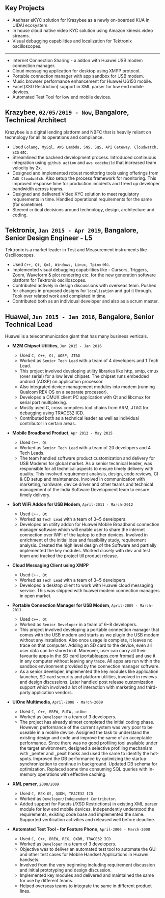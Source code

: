 Key Projects
----
* Aadhaar eKYC solution for Krazybee as a newly on-boarded KUA in UIDAI ecosystem.
* In house cloud native video KYC solution using Amazon kinesis video streams.
* Visual debugging capabilities and localization for Tektronix oscilloscopes.
---
* Internet Connection Sharing  - a addon with Huawei USB modem connection manager.
* Cloud messaging application for desktop using XMPP protocol.
* Portable connection manager with app sandbox for USB modem. 
* Music browser performance enhancement for Huawei U6150 mobile.
* Facet(XSD Restriction) support in XML parser for low end mobile devices.
* Automated Test Tool for low end mobile devices.


Krazybee, `02/05/2019 - Now`, Bangalore, Technical Architect
----
Krazybee is a digital lending platform and NBFC that is heavily reliant on technology for all its operations and compliance.

* Used `Golang, MySql, AWS Lambda, SNS, SQS, API Gateway, Cloudwatch, ECS` etc.  
* Streamlined the backend development process. Introduced continuous integration using `github action` and `aws codebuild` that increased team velocity by 2x.
* Designed and implemented robust monitoring tools using offerings from `AWS Cloudwatch`. Also setup the process framework for monitoring. This improved response time for production incidents and freed up developer bandwidth across teams.
* Designed and delivered Video KYC solution to meet regulatory requirements in time. Handled operational requirements for the same (for sometime).
* Steered critical decisions around technology, design, architecture and coding. 

Tektronix, `Jan 2015 - Apr 2019`, Bangalore, Senior Design Engineer - L5
----
Tektronix is a market leader in Test and Measurement instruments like Oscilloscopes.

* Used  `C++, Qt, Qml, Windows, Linux, Tpinx` etc.
* Implemented visual debugging capabilities like - Cursors, Triggers, Zoom, Waveform & plot rendering etc. for the new generation software platform for Tektronix oscilloscopes.
* Contributed actively in design discussions with overseas team. Pushed for changes in proposed designs for `localization` and got it through. Took over related work and completed in time. 
* Contributed both as an individual developer and also as a scrum master.


Huawei, `Jun 2015 - Jan 2016`, Bangalore, Senior Technical Lead
----
Huawei is a telecommunication giant that has many business verticals.

* **M2M Chipset Utilities**, `Jun 2015 - Jan 2016`
    * Used `C, C++, Qt, AOSP, JTAG`
    * Worked as `Senior Tech Lead` with a team of 4 developers and 1 Tech Lead.
    * This project involved developing utility libraries like http, smtp, cmux (over serial) for a low level chipset. The chipset runs embedded android (AOSP) on application processor. 
    * Also integrated device management modules into modem (running Qualcom REX OS on a separate processor).
    * Developed a CMUX client PC application with Qt and libcmux for serial port multiplexing. 
    * Mostly used C, cross compilers tool chains from ARM, JTAG for debugging using TRACE32 ICD. 
    * Contributed both as a technical leader as well as individual contributor in certain areas.

* **Mobile Broadband Product**, `Apr 2012 - May 2015`  	
    * Used `C++, Qt`
    * Worked as `Senior Tech Lead` with a team of 20 developers and 4 Tech Leads.
    * The team handled software product customization and delivery for USB Modems for global market. As a senior technical leader, was responsible for all technical aspects to ensure timely delivery with quality. This involved requirement analysis, design, code reviews, CI & CD setup and maintenance. Involved in communication with marketing, hardware, device driver and other teams and technical management of the India Software Development team to ensure timely delivery.

* **Soft WiFi Addon for USB Modem**, `April-2011 - March-2012`
    * Used `C++, Qt`
    * Worked as `Tech Lead` with a team of 3~5 developers.
    * Developed an utility addon for Huawei Mobile Broadband connection manager software which will enable user to share the internet connection over WiFi of the laptop to other devices. Involved in enrichment of the initial idea and feasibility study, requirement analysis. Created the high level design of the Software and partially implemented the key modules. Worked closely with dev and test team and tracked the project till product release.

* **Cloud Messaging Client using XMPP**
    * Used `C++, Qt`
    * Worked as `Tech Lead` with a team of 3~5 developers.
    * Developed a desktop client to work with Huawei cloud messaging service. This was shipped with huawei modem connection managers in open market.

* **Portable Connection Manager for USB Modem**, `April-2009 - March-2011`
    * Used `C++, Qt`
    * Worked as `Senior Developer` in a team of 6~8 developers.
    * This project involved developing a portable connection manager that comes with the USB modem and starts as we plugin the USB modem without any installation. Also once usage is complete, it leaves no trace on that computer. Adding an SD card to the device, even all user data can be stored in it. Moreover, user can carry all their favourite apps in the SD card (portableapps.com fromat) and use it in any computer without leaving any trace. All apps are run within the sandbox environment provided by the connection manager software. 
    * As a senior developer, implemented the key modules like application launcher, SD card security and platform utilities, involved in reviews and design discussions. Later handled post release customization support which involved a lot of interaction with marketing and third-party application vendors.

*  **UiOne Multimedia**, `April-2008 - March-2009`
    * Used `C, C++, BREW, BUIW, uiOne`
    * Worked as `Developer` in a team of 3 developers.
    * The project has already almost completed the initial coding phase. However, performance of the current system was very poor to be useable in a mobile device. Assigned the task to understand the existing design and code and improve the same of an acceptable performance. Since there was no good profiling tool available under the target environment, designed a selective profiling mechanism with \_penter and \_pexit hooks and used the same to identify the hot-spots. Improved the DB performance by optimizing the startup synchronization to continue in background. Updated DB schema for optimization. Replaced some time consuming SQL queries with in-memory operations with effective caching.

* **XML parser**, `2008/2009`
    * Used `C, REX-OS, QXDM, TRACE32 ICD` 
    * Worked as `Developer/Independent Contributor`.
    * Added support for Facets (/XSD Restrictions) in existing XML parser module for low end mobile devices. Independently understood the requirements, existing code base and implemented the same. Supported verification activities and released well before deadline.

* **Automated Test Tool - for Feature Phone**, `April-2006 - March-2008`
    * Used `C, C++, BREW, REX, QXDM, TRACE32 ICD` 
    * Worked as `Developer` in a team of 3 developers.
    * Objective was to deliver an automated test tool to automate the GUI and other test cases for Mobile Handset Applications in Huawei handsets. 
    * Involved from the very beginning including requirement discussion and initial prototyping and design discussion. 
    * Implemented key modules and delivered and maintained the same for use by different teams. 
    * Helped overseas teams to integrate the same in different product lines.

